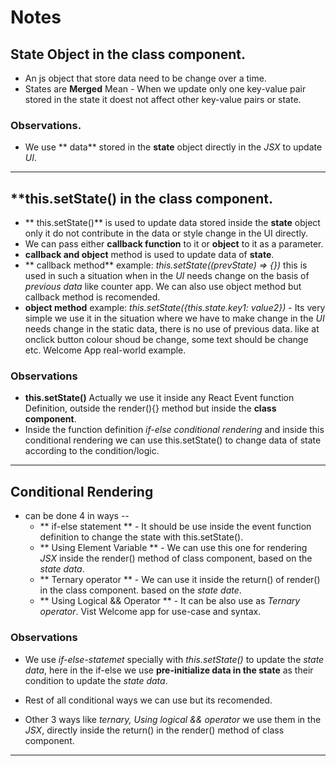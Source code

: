 # Notes 

##  **State** Object in the class component.

* An js object that store data need to be change over a time. 
* States are **Merged** Mean - When we update only one key-value pair stored in the 
state it doest not affect other key-value pairs or state.

### Observations.
* We use ** data** stored in the **state** object directly in the *JSX* to update *UI*.

---

## **this.setState() in the class component.

* ** this.setState()** is used to update data stored inside the **state** object
only it do not contribute in the data or style change in the UI directly.
* We can pass either **callback function** to it or **object** to it as a parameter.
* **callback and object** method is used to update data of **state**.
* ** callback method** example: *this.setState((prevState) => {})* this is used in such a
situation when in the *UI* needs change on the basis of *previous data* like counter app.
We can also use object method but callback method is recomended.
* **object method** example: *this.setState({this.state.key1: value2})* - Its very simple we use it in the 
situation where we have to make change in the *UI* needs change in the static data, there is no use 
of previous data. like at onclick button colour shoud be change, some text should be change etc. Welcome App real-world example.

### Observations 
* **this.setState()**  Actually we use it inside any React Event function Definition, outside the render(){} method but inside
the **class component**.
* Inside the function definition *if-else conditional rendering* and inside this conditional rendering 
we can use this.setState() to change data of state according to the condition/logic.

---

## Conditional Rendering 

* can be done 4 in ways -- 
	- ** if-else statement ** - It should be use inside the event function definition to change the state with this.setState().
	- ** Using Element Variable ** - We can use this one for rendering *JSX* inside the render() method of class component, based on the *state data*.
	- ** Ternary operator ** - We can use it inside the return() of render() in the class component. based on the *state date*.
	- ** Using Logical && Operator ** - It can be also use as *Ternary operator*. Vist Welcome app for use-case and syntax.

### Observations 
* We use *if-else-statemet* specially with *this.setState()* to update the *state data*, here in the 
if-else we use **pre-initialize data in the state** as their condition to update the *state data*.

* Rest of all conditional ways we can use but its recomended.
* Other 3 ways like *ternary, Using logical && operator* we use them in the *JSX*, directly inside the return() in the render() method of class component.

---
